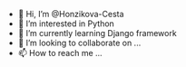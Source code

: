 - 👋 Hi, I’m @Honzikova-Cesta
- 👀 I’m interested in Python
- 🌱 I’m currently learning Django framework
- 💞️ I’m looking to collaborate on ...
- 📫 How to reach me ...

<!---
Honzikova-Cesta/Honzikova-Cesta is a ✨ special ✨ repository because its `README.md` (this file) appears on your GitHub profile.
You can click the Preview link to take a look at your changes.
--->
